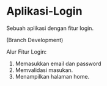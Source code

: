 # Aplikasi-Login
Sebuah aplikasi dengan fitur login.

(Branch Development)

Alur Fitur Login:
1. Memasukkan email dan password
2. Memvalidasi masukan.
3. Menampilkan halaman home.
